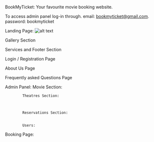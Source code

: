 BookMyTicket: Your favourite movie booking website.

To access admin panel log-in through.
email: bookmyticket@gmail.com.
password: bookmyticket

Landing Page:
                            ![alt text](https://github.com/user-attachments/assets/8c2d334d-7830-4c91-8360-1ebd3950cc33)
                                            


  





  Gallery Section





  Services and Footer Section




  Login / Registration Page





  About Us Page 






  Frequently asked Questions Page




  Admin Panel:
            Movie Section:




            Theatres Section:



            Reservations Section:


            Users:




  Booking Page:

  
